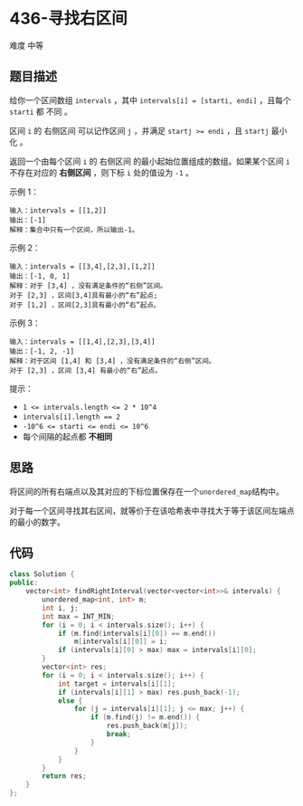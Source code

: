 # 436-寻找右区间

难度 中等



## 题目描述

给你一个区间数组 `intervals` ，其中 `intervals[i] = [starti, endi]` ，且每个 `starti` 都 不同 。

区间 `i` 的 右侧区间 可以记作区间 `j` ，并满足 `startj >= endi` ，且 `startj` 最小化 。

返回一个由每个区间 `i` 的 右侧区间 的最小起始位置组成的数组。如果某个区间 `i` 不存在对应的 **右侧区间** ，则下标 `i` 处的值设为 `-1` 。


示例 1：
```
输入：intervals = [[1,2]]
输出：[-1]
解释：集合中只有一个区间，所以输出-1。
```
示例 2：
```
输入：intervals = [[3,4],[2,3],[1,2]]
输出：[-1, 0, 1]
解释：对于 [3,4] ，没有满足条件的“右侧”区间。
对于 [2,3] ，区间[3,4]具有最小的“右”起点;
对于 [1,2] ，区间[2,3]具有最小的“右”起点。
```
示例 3：
```
输入：intervals = [[1,4],[2,3],[3,4]]
输出：[-1, 2, -1]
解释：对于区间 [1,4] 和 [3,4] ，没有满足条件的“右侧”区间。
对于 [2,3] ，区间 [3,4] 有最小的“右”起点。
```

提示：

- `1 <= intervals.length <= 2 * 10^4`
- `intervals[i].length == 2`
- `-10^6 <= starti <= endi <= 10^6`
- 每个间隔的起点都 **不相同**



## 思路

将区间的所有右端点以及其对应的下标位置保存在一个`unordered_map`结构中。

对于每一个区间寻找其右区间，就等价于在该哈希表中寻找大于等于该区间左端点的最小的数字。



## 代码

```c++
class Solution {
public:
    vector<int> findRightInterval(vector<vector<int>>& intervals) {
        unordered_map<int, int> m;
        int i, j;
        int max = INT_MIN;
        for (i = 0; i < intervals.size(); i++) {
            if (m.find(intervals[i][0]) == m.end())
                m[intervals[i][0]] = i;
            if (intervals[i][0] > max) max = intervals[i][0];
        }
        vector<int> res;
        for (i = 0; i < intervals.size(); i++) {
            int target = intervals[i][1];
            if (intervals[i][1] > max) res.push_back(-1);
            else {
                for (j = intervals[i][1]; j <= max; j++) {
                    if (m.find(j) != m.end()) {
                        res.push_back(m[j]);
                        break;
                    }
                }
            }
        }
        return res;
    }
};
```

